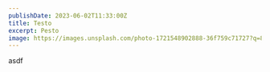```yaml
---
publishDate: 2023-06-02T11:33:00Z
title: Testo
excerpt: Pesto
image: https://images.unsplash.com/photo-1721548902888-36f759c71727?q=80&w=1287&auto=format&fit=crop&ixlib=rb-4.0.3&ixid=M3wxMjA3fDB8MHxwaG90by1wYWdlfHx8fGVufDB8fHx8fA%3D%3D
---
```


asdf
